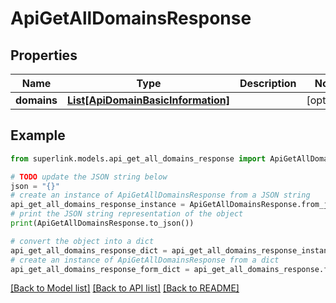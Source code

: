 # ApiGetAllDomainsResponse


## Properties

Name | Type | Description | Notes
------------ | ------------- | ------------- | -------------
**domains** | [**List[ApiDomainBasicInformation]**](ApiDomainBasicInformation.md) |  | [optional] 

## Example

```python
from superlink.models.api_get_all_domains_response import ApiGetAllDomainsResponse

# TODO update the JSON string below
json = "{}"
# create an instance of ApiGetAllDomainsResponse from a JSON string
api_get_all_domains_response_instance = ApiGetAllDomainsResponse.from_json(json)
# print the JSON string representation of the object
print(ApiGetAllDomainsResponse.to_json())

# convert the object into a dict
api_get_all_domains_response_dict = api_get_all_domains_response_instance.to_dict()
# create an instance of ApiGetAllDomainsResponse from a dict
api_get_all_domains_response_form_dict = api_get_all_domains_response.from_dict(api_get_all_domains_response_dict)
```
[[Back to Model list]](../README.md#documentation-for-models) [[Back to API list]](../README.md#documentation-for-api-endpoints) [[Back to README]](../README.md)


